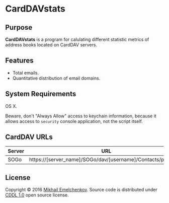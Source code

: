 
# CardDAVstats

## Purpose
**CardDAVstats** is a program for calulating different statistic metrics of address books located on CardDAV servers.

## Features
- Total emails.
- Quantitative distribution of email domains.

## System Requirements
OS X.

Beware, don't "Always Allow" access to keychain information, because it allows access to `security` console application, not the script itself.

## CardDAV URLs

Server|URL
------|---
SOGo|https://[server_name]/SOGo/dav/[username]/Contacts/personal/

## License
Copyright © 2016 [Mikhail Emelchenkov](https://www.Emelchenkov.pro). Source code is distributed under [CDDL 1.0](https://tldrlegal.com/license/common-development-and-distribution-license-(cddl-1.0)-explained) open source license.